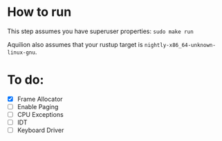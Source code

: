 # How to run
This step assumes you have superuser properties:
`sudo make run`

Aquilion also assumes that your rustup target is `nightly-x86_64-unknown-linux-gnu`.

# To do:
- [x] Frame Allocator
- [ ] Enable Paging
- [ ] CPU Exceptions
- [ ] IDT
- [ ] Keyboard Driver